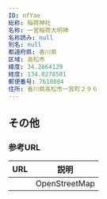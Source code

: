 ```yaml
---
ID: nfYae
総称: 稲荷神社
名称: 一宮稲荷大明神
名称読み: null
別名: null
都道府県: 香川県
区域: 高松市
緯度: 34.2864129
経度: 134.0278501
郵便番号: 7618084
住所: 香川県高松市一宮町２９６
---
```


## その他

### 参考URL

| URL | 説明          |
| --- | ------------- |
|     | OpenStreetMap |
